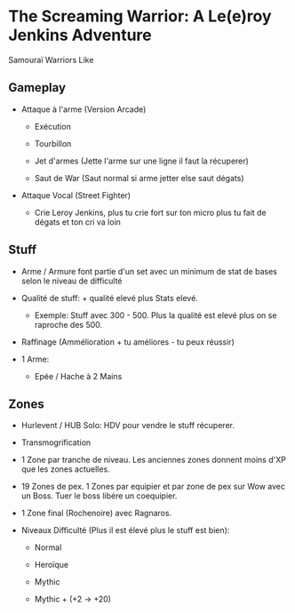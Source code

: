 # The Screaming Warrior: A Le(e)roy Jenkins Adventure

Samouraï Warriors Like

## Gameplay

- Attaque à l'arme (Version Arcade)

  - Exécution

  - Tourbillon

  - Jet d'armes (Jette l'arme sur une ligne il faut la récuperer)

  - Saut de War (Saut normal si arme jetter else saut dégats)

- Attaque Vocal (Street Fighter)

  - Crie Leroy Jenkins, plus tu crie fort sur ton micro plus tu fait de dégats et ton cri va loin

## Stuff

- Arme / Armure font partie d'un set avec un minimum de stat de bases selon le niveau de difficulté

- Qualité de stuff: + qualité elevé plus Stats elevé.

  - Exemple: Stuff avec 300 - 500. Plus la qualité est elevé plus on se raproche des 500.

- Raffinage (Ammélioration + tu améliores - tu peux réussir)

- 1 Arme:

  - Epée / Hache à 2 Mains

## Zones

- Hurlevent / HUB Solo: HDV pour vendre le stuff récuperer.

- Transmogrification

- 1 Zone par tranche de niveau. Les anciennes zones donnent moins d'XP que les zones actuelles.

- 19 Zones de pex. 1 Zones par equipier et par zone de pex sur Wow avec un Boss. Tuer le boss libére un coequipier.

- 1 Zone final (Rochenoire) avec Ragnaros.

- Niveaux Difficulté (Plus il est élevé plus le stuff est bien):

  - Normal

  - Heroïque

  - Mythic

  - Mythic + (+2 -> +20)
